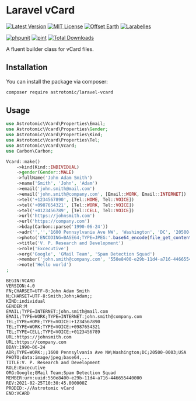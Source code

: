 # Laravel vCard

[![Latest Version](http://img.shields.io/packagist/v/astrotomic/laravel-vcard.svg?label=Release&style=for-the-badge)](https://packagist.org/packages/astrotomic/laravel-vcard)
[![MIT License](https://img.shields.io/github/license/Astrotomic/laravel-vcard.svg?label=License&color=blue&style=for-the-badge)](https://github.com/Astrotomic/laravel-vcard/blob/master/LICENSE)
[![Offset Earth](https://img.shields.io/badge/Treeware-%F0%9F%8C%B3-green?style=for-the-badge)](https://plant.treeware.earth/Astrotomic/laravel-vcard)
[![Larabelles](https://img.shields.io/badge/Larabelles-%F0%9F%A6%84-lightpink?style=for-the-badge)](https://www.larabelles.com/)

[![phpunit](https://img.shields.io/github/workflow/status/Astrotomic/laravel-vcard/phpunit?style=flat-square&logoColor=white&logo=github&label=Tests)](https://github.com/Astrotomic/laravel-vcard/actions?query=workflow%3Aphpunit)
[![pint](https://img.shields.io/github/workflow/status/Astrotomic/laravel-vcard/pint?style=flat-square&logoColor=white&logo=github&label=CS)](https://github.com/Astrotomic/laravel-vcard/actions?query=workflow%3Apint)
[![Total Downloads](https://img.shields.io/packagist/dt/astrotomic/laravel-vcard.svg?label=Downloads&style=flat-square)](https://packagist.org/packages/astrotomic/laravel-vcard)

A fluent builder class for vCard files.

## Installation

You can install the package via composer:

```bash
composer require astrotomic/laravel-vcard
```

## Usage

```php
use Astrotomic\Vcard\Properties\Email;
use Astrotomic\Vcard\Properties\Gender;
use Astrotomic\Vcard\Properties\Kind;
use Astrotomic\Vcard\Properties\Tel;
use Astrotomic\Vcard\Vcard;
use Carbon\Carbon;

Vcard::make()
    ->kind(Kind::INDIVIDUAL)
    ->gender(Gender::MALE)
    ->fullName('John Adam Smith')
    ->name('Smith', 'John', 'Adam')
    ->email('john.smith@mail.com')
    ->email('john.smith@company.com', [Email::WORK, Email::INTERNET])
    ->tel('+1234567890', [Tel::HOME, Tel::VOICE])
    ->tel('+0987654321', [Tel::WORK, Tel::VOICE])
    ->tel('+0123456789', [Tel::CELL, Tel::VOICE])
    ->url('https://johnsmith.com')
    ->url('https://company.com')
    ->bday(Carbon::parse('1990-06-24'))
    ->adr('','','1600 Pennsylvania Ave NW', 'Washington', 'DC', '20500-0003', 'USA')
    ->photo('ENCODING=BASE64;TYPE=JPEG:'.base64_encode(file_get_contents(__DIR__.'/stubs/photo.jpg')))
    ->title('V. P. Research and Development')
    ->role('Excecutive')
    ->org('Google', 'GMail Team', 'Spam Detection Squad')
    ->member('john.smith@company.com', '550e8400-e29b-11d4-a716-446655440000')
    ->note('Hello world')
;
```

```vcard
BEGIN:VCARD
VERSION:4.0
FN;CHARSET=UTF-8:John Adam Smith
N;CHARSET=UTF-8:Smith;John;Adam;;
KIND:individual
GENDER:M
EMAIL;TYPE=INTERNET:john.smith@mail.com
EMAIL;TYPE=WORK;TYPE=INTERNET:john.smith@company.com
TEL;TYPE=HOME;TYPE=VOICE:+1234567890
TEL;TYPE=WORK;TYPE=VOICE:+0987654321
TEL;TYPE=CELL;TYPE=VOICE:+0123456789
URL:https://johnsmith.com
URL:https://company.com
BDAY:1990-06-24
ADR;TYPE=WORK:;;1600 Pennsylvania Ave NW;Washington;DC;20500-0003;USA
PHOTO;data:image/jpeg;base64,...
TITLE:V. P. Research and Development
ROLE:Excecutive
ORG:Google;GMail Team;Spam Detection Squad
MEMBER:urn:uuid:550e8400-e29b-11d4-a716-446655440000
REV:2021-02-25T10:30:45.000000Z
PRODID:-//Astrotomic vCard
END:VCARD
```
